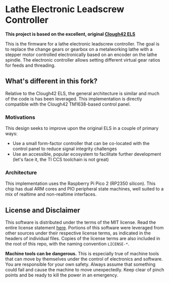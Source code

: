 # Lathe Electronic Leadscrew Controller
**This project is based on the excellent, original [Clough42 ELS](https://github.com/clough42/electronic-leadscrew)**

This is the firmware for a lathe electronic leadscrew controller.  The goal is to replace the change
gears or gearbox on a metalworking lathe with a stepper motor controlled electronically based on an encoder on the
lathe spindle.  The electronic controller allows setting different virtual gear ratios for feeds and threading.

## What's different in this fork?
Relative to the Clough42 ELS, the general architecture is similar and much of the code is has been leveraged.  This implementation is directly compatible with the Clough42 TM1638-based control panel.

### Motivations
This design seeks to improve upon the original ELS in a couple of primary ways:
 * Use a small form-factor controller that can be co-located with the control panel to reduce signal integrity challenges
 * Use an accessible, popular ecosystem to facilitate further development (let's face it, the TI CCS toolchain is not great)
 
### Architecture
This implementation uses the Raspberry Pi Pico 2 (RP2350 silicon).  This chip has dual ARM cores and PIO peripheral state machines, well suited to a mix of realtime and non-realtime interfaces.

## License and Disclaimer

This software is distributed under the terms of the MIT license.  Read the entire license statement [here](https://github.com/Funkenjaeger/pico-els/blob/master/LICENSE).
Portions of this software were leveraged from other sources under their respective license terms, as indicated in the headers of individual files.  Copies of the license terms are also included in the root of this repo, with the naming convention `LICENSE-*`.

**Machine tools can be dangerous.**  This is especially true of machine tools that can move by themselves
under the control of electronics and software.  You are responsible for your own safety.  Always assume
that something could fail and cause the machine to move unexpectedly.  Keep clear of pinch points and 
be ready to kill the power in an emergency.
